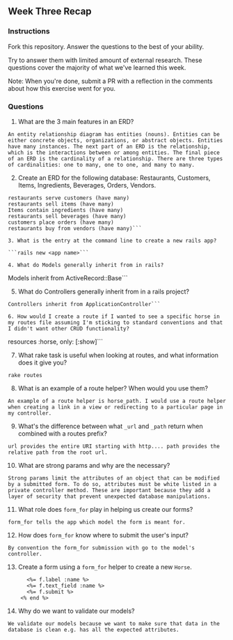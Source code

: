 ## Week Three Recap

### Instructions
Fork this repository. Answer the questions to the best of your ability.

Try to answer them with limited amount of external research. These questions cover the majority of what we've learned this week.

Note: When you're done, submit a PR with a reflection in the comments about how this exercise went for you.

### Questions

1. What are the 3 main features in an ERD?

```
An entity relationship diagram has entities (nouns). Entities can be either concrete objects, organizations, or abstract objects. Entities have many instances. The next part of an ERD is the relationship, which is the interactions between or among entities. The final piece of an ERD is the cardinality of a relationship. There are three types of cardinalities: one to many, one to one, and many to many.
```
2. Create an ERD for the following database: Restaurants, Customers, Items, Ingredients, Beverages, Orders, Vendors.

```
restaurants serve customers (have many)
restaurants sell items (have many)
Items contain ingredients (have many)
restaurants sell beverages (have many)
customers place orders (have many)
restaurants buy from vendors (have many)```

3. What is the entry at the command line to create a new rails app?

```rails new <app name>```

4. What do Models generally inherit from in rails?

```
Models inherit from ActiveRecord::Base```

5. What do Controllers generally inherit from in a rails project?

```
Controllers inherit from ApplicationController```

6. How would I create a route if I wanted to see a specific horse in my routes file assuming I'm sticking to standard conventions and that I didn't want other CRUD functionality?

```
resources :horse, only: [:show]```

7. What rake task is useful when looking at routes, and what information does it give you?

```rake routes```

8. What is an example of a route helper? When would you use them?

```
An example of a route helper is horse_path. I would use a route helper when creating a link in a view or redirecting to a particular page in my controller.
```

9. What's the difference between what `_url` and `_path` return when combined with a routes prefix?

```
url provides the entire URI starting with http.... path provides the relative path from the root url.
```
10. What are strong params and why are the necessary?

```
Strong params limit the attributes of an object that can be modified by a submitted form. To do so, attributes must be white listed in a private controller method. These are important because they add a layer of security that prevent unexpected database manipulations.

```
11. What role does `form_for` play in helping us create our forms?
```
form_for tells the app which model the form is meant for.
```
12. How does `form_for` know where to submit the user's input?
```
By convention the form_for submission with go to the model's controller.
```
13. Create a form using a `form_for` helper to create a new `Horse`.

``` <%= form_for(@horse) do |f| %>
      <%= f.label :name %>
      <%= f.text_field :name %>
      <%= f.submit %>
    <% end %>
```
14. Why do we want to validate our models?

```
We validate our models because we want to make sure that data in the database is clean e.g. has all the expected attributes.
